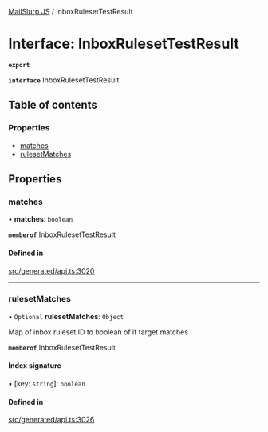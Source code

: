 [MailSlurp JS](../README.md) / InboxRulesetTestResult

# Interface: InboxRulesetTestResult

**`export`**

**`interface`** InboxRulesetTestResult

## Table of contents

### Properties

- [matches](InboxRulesetTestResult.md#matches)
- [rulesetMatches](InboxRulesetTestResult.md#rulesetmatches)

## Properties

### matches

• **matches**: `boolean`

**`memberof`** InboxRulesetTestResult

#### Defined in

[src/generated/api.ts:3020](https://github.com/mailslurp/mailslurp-client/blob/113e801/src/generated/api.ts#L3020)

___

### rulesetMatches

• `Optional` **rulesetMatches**: `Object`

Map of inbox ruleset ID to boolean of if target matches

**`memberof`** InboxRulesetTestResult

#### Index signature

▪ [key: `string`]: `boolean`

#### Defined in

[src/generated/api.ts:3026](https://github.com/mailslurp/mailslurp-client/blob/113e801/src/generated/api.ts#L3026)
